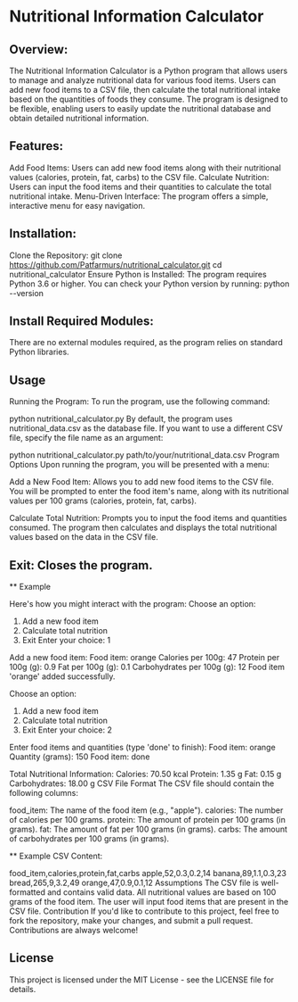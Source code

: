 # Nutritional Information Calculator 

## Overview:

The Nutritional Information Calculator is a Python program that allows users to manage and analyze nutritional data for various food items. Users can add new food items to a CSV file, then calculate the total nutritional intake based on the quantities of foods they consume. The program is designed to be flexible, enabling users to easily update the nutritional database and obtain detailed nutritional information.

## Features: 

Add Food Items: Users can add new food items along with their nutritional values (calories, protein, fat, carbs) to the CSV file.
Calculate Nutrition: Users can input the food items and their quantities to calculate the total nutritional intake.
Menu-Driven Interface: The program offers a simple, interactive menu for easy navigation.

## Installation:

Clone the Repository:
git clone https://github.com/Patfarmurs/nutritional_calculator.git
cd nutritional_calculator
Ensure Python is Installed:
The program requires Python 3.6 or higher. You can check your Python version by running:
python --version

## Install Required Modules:

There are no external modules required, as the program relies on standard Python libraries.

## Usage

Running the Program:
To run the program, use the following command:

python nutritional_calculator.py
By default, the program uses nutritional_data.csv as the database file. If you want to use a different CSV file, specify the file name as an argument:

python nutritional_calculator.py path/to/your/nutritional_data.csv
Program Options
Upon running the program, you will be presented with a menu:

Add a New Food Item: Allows you to add new food items to the CSV file. You will be prompted to enter the food item's name, along with its nutritional values per 100 grams (calories, protein, fat, carbs).

Calculate Total Nutrition: Prompts you to input the food items and quantities consumed. The program then calculates and displays the total nutritional values based on the data in the CSV file.

## Exit: Closes the program.

** Example

Here's how you might interact with the program:
Choose an option:
1. Add a new food item
2. Calculate total nutrition
3. Exit
Enter your choice: 1

Add a new food item:
Food item: orange
Calories per 100g: 47
Protein per 100g (g): 0.9
Fat per 100g (g): 0.1
Carbohydrates per 100g (g): 12
Food item 'orange' added successfully.

Choose an option:
1. Add a new food item
2. Calculate total nutrition
3. Exit
Enter your choice: 2

Enter food items and quantities (type 'done' to finish):
Food item: orange
Quantity (grams): 150
Food item: done

Total Nutritional Information:
Calories: 70.50 kcal
Protein: 1.35 g
Fat: 0.15 g
Carbohydrates: 18.00 g
CSV File Format
The CSV file should contain the following columns:

food_item: The name of the food item (e.g., "apple").
calories: The number of calories per 100 grams.
protein: The amount of protein per 100 grams (in grams).
fat: The amount of fat per 100 grams (in grams).
carbs: The amount of carbohydrates per 100 grams (in grams).

** Example CSV Content: 

food_item,calories,protein,fat,carbs
apple,52,0.3,0.2,14
banana,89,1.1,0.3,23
bread,265,9,3.2,49
orange,47,0.9,0.1,12
Assumptions
The CSV file is well-formatted and contains valid data.
All nutritional values are based on 100 grams of the food item.
The user will input food items that are present in the CSV file.
Contribution
If you'd like to contribute to this project, feel free to fork the repository, make your changes, and submit a pull request. Contributions are always welcome!

## License
This project is licensed under the MIT License - see the LICENSE file for details.

